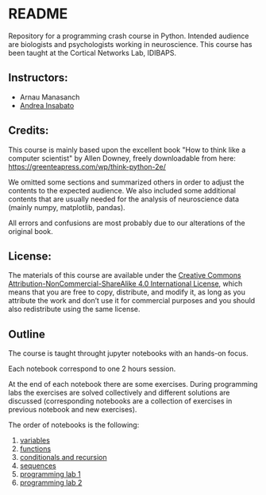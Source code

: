# README #

Repository for a programming crash course in Python. Intended audience are biologists and psychologists working in neuroscience. This course has been taught at the Cortical Networks Lab, IDIBAPS.

## Instructors:

* Arnau Manasanch
* [Andrea Insabato](https://andreainsabato.eu)

## Credits:

This course is mainly based upon the excellent book "How to think like a computer scientist" by Allen Downey, freely downloadable from here: https://greenteapress.com/wp/think-python-2e/

We omitted some sections and summarized others in order to adjust the contents to the expected audience. We also included some additional contents that are usually needed for the analysis of neuroscience data (mainly numpy, matplotlib, pandas).

All errors and confusions are most probably due to our alterations of the original book.

## License:

The materials of this course are available under the [Creative Commons Attribution-NonCommercial-ShareAlike 4.0 International License](http://creativecommons.org/licenses/by-nc-sa/4.0/), which means that you are free to copy, distribute, and modify it, as long as you attribute the work and don’t use it for commercial purposes and you should also redistribute using the same license.

## Outline


The course is taught throught jupyter notebooks with an hands-on focus.

Each notebook correspond to one 2 hours session.

At the end of each notebook there are some exercises. During programming labs the exercises are solved collectively and different solutions are discussed (corresponding notebooks are a collection of exercises in previous notebook and new exercises).

The order of notebooks is the following:

1. [variables](variables.ipynb)
2. [functions](functions.ipynb)
3. [conditionals and recursion](conditionals.ipynb)
4. [sequences](sequences.ipynb)
5. [programming lab 1](exercises_1.ipynb)
6. [programming lab 2](exercises_1.ipynb)




